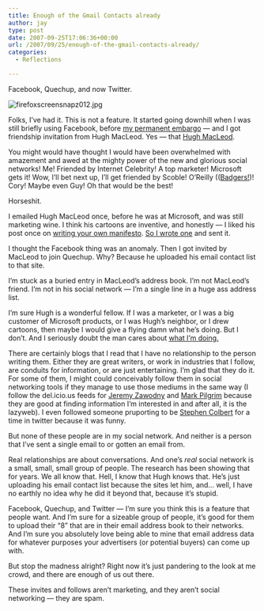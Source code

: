 ```yaml
---
title: Enough of the Gmail Contacts already
author: jay
type: post
date: 2007-09-25T17:06:36+00:00
url: /2007/09/25/enough-of-the-gmail-contacts-already/
categories:
  - Reflections

---
```

Facebook, Quechup, and now Twitter.

![firefoxscreensnapz012.jpg][1]

Folks, I’ve had it. This is not a feature. It started going downhill when I was still briefly using Facebook, before [my permanent embargo][2] — and I got friendship invitation from Hugh MacLeod. Yes — that [Hugh MacLeod][3].

You might would have thought I would have been overwhelmed with amazement and awed at the mighty power of the new and glorious social networks! Me! Friended by Internet Celebrity! A top marketer! Microsoft gets it! Wow, I’ll bet next up, I’ll get friended by Scoble! O’Reilly (([Badgers!][4])! Cory! Maybe even Guy! Oh that would be the best!

Horseshit.

I emailed Hugh MacLeod once, before he was at Microsoft, and was still marketing wine. I think his cartoons are inventive, and honestly — I liked his post once on [writing your own manifesto][5]. [So I wrote one][6] and sent it.

I thought the Facebook thing was an anomaly. Then I got invited by MacLeod to join Quechup. Why? Because he uploaded his email contact list to that site.

I’m stuck as a buried entry in MacLeod’s address book. I’m not MacLeod’s friend. I’m not in his social network — I’m a single line in a huge ass address list.

I’m sure Hugh is a wonderful fellow. If I was a marketer, or I was a big customer of Microsoft products, or I was Hugh’s neighbor, or I drew cartoons, then maybe I would give a flying damn what he’s doing. But I don’t. And I seriously doubt the man cares about [what I’m doing.][7]

There are certainly blogs that I read that I have no relationship to the person writing them. Either they are great writers, or work in industries that I follow, are conduits for information, or are just entertaining. I’m glad that they do it. For some of them, I might could conceivably follow them in social networking tools if they manage to use those mediums in the same way (I follow the del.icio.us feeds for [Jeremy Zawodny][8] and [Mark Pilgrim][9] because they are good at finding information I’m interested in and after all, it is the lazyweb). I even followed someone pruporting to be [Stephen Colbert][10] for a time in twitter because it was funny.

But none of these people are in my social network. And neither is a person that I’ve sent a single email to or gotten an email from.

Real relationships are about conversations. And one’s _real_ social network is a small, small, small group of people. The research has been showing that for years. We all know that. Hell, I know that Hugh knows that. He’s just uploading his email contact list because the sites let him, and… well, I have no earthly no idea why he did it beyond that, because it’s stupid.

Facebook, Quechup, and Twitter — I’m sure you think this is a feature that people want. And I’m sure for a sizeable group of people, it’s good for them to upload their “8” that are in their email address book to their networks. And I’m sure you absolutely love being able to mine that email address data for whatever purposes your advertisers (or potential buyers) can come up with.

But stop the madness alright? Right now it’s just pandering to the look at me crowd, and there are enough of us out there.

These invites and follows aren’t marketing, and they aren’t social networking — they are spam.

 [1]: https://files.rambleon.org/images/2007/09/firefoxscreensnapz012.jpg
 [2]: https://rambleon.org/2007/08/15/in-moratorium-permenantly/
 [3]: http://www.gapingvoid.com/
 [4]: https://rambleon.org/2007/05/11/beat-like-a-dead-krzyzanowskisaurus/
 [5]: http://www.gapingvoid.com/Moveable_Type/archives/003455.html
 [6]: https://rambleon.org/2006/11/24/my-manifesto/
 [7]: http://twitter.com/jasonadamyoung
 [8]: http://del.icio.us/jzawodn
 [9]: http://del.icio.us/wearehugh
 [10]: http://twitter.com/StephenColbert